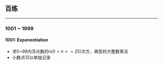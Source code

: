 ## 百练
---------- 
### 1001 ~ 1999

#### 1001: Exponentiation
 - 求0~99内浮点数的n$(0<n<=25)$次方，典型的大整数乘法
 - 小数点可以单独记录